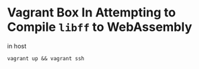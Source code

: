 # Vagrant Box In Attempting to Compile `libff` to WebAssembly 

in host

```
vagrant up && vagrant ssh 
```